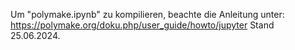 Um "polymake.ipynb" zu kompilieren, beachte die Anleitung unter:
https://polymake.org/doku.php/user_guide/howto/jupyter
Stand 25.06.2024.
